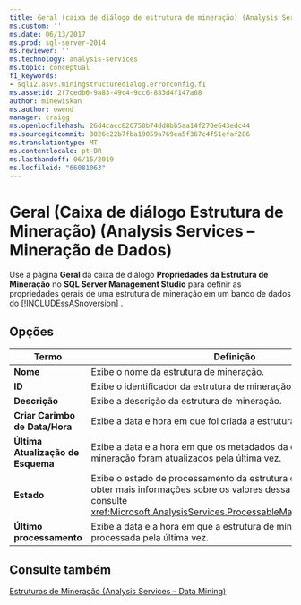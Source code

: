 ```yaml
---
title: Geral (caixa de diálogo de estrutura de mineração) (Analysis Services - mineração de dados) | Microsoft Docs
ms.custom: ''
ms.date: 06/13/2017
ms.prod: sql-server-2014
ms.reviewer: ''
ms.technology: analysis-services
ms.topic: conceptual
f1_keywords:
- sql12.asvs.miningstructuredialog.errorconfig.f1
ms.assetid: 2f7cedb6-9a83-49c4-9cc6-883d4f147a68
author: minewiskan
ms.author: owend
manager: craigg
ms.openlocfilehash: 26d4cacc826750b74dd8bb5aa14f270e643edc44
ms.sourcegitcommit: 3026c22b7fba19059a769ea5f367c4f51efaf286
ms.translationtype: MT
ms.contentlocale: pt-BR
ms.lasthandoff: 06/15/2019
ms.locfileid: "66081063"
---
```

# <a name="general-mining-structure-dialog-box-analysis-services---data-mining"></a>Geral (Caixa de diálogo Estrutura de Mineração) (Analysis Services – Mineração de Dados)
  Use a página **Geral** da caixa de diálogo **Propriedades da Estrutura de Mineração** no **SQL Server Management Studio** para definir as propriedades gerais de uma estrutura de mineração em um banco de dados do [!INCLUDE[ssASnoversion](../includes/ssasnoversion-md.md)] .  
  
## <a name="options"></a>Opções  
  
|Termo|Definição|  
|----------|----------------|  
|**Nome**|Exibe o nome da estrutura de mineração.|  
|**ID**|Exibe o identificador da estrutura de mineração.|  
|**Descrição**|Exibe a descrição da estrutura de mineração.|  
|**Criar Carimbo de Data/Hora**|Exibe a data e hora em que foi criada a estrutura de mineração.|  
|**Última Atualização de Esquema**|Exibe a data e a hora em que os metadados da estrutura de mineração foram atualizados pela última vez.|  
|**Estado**|Exibe o estado de processamento da estrutura de mineração. Para obter mais informações sobre os valores dessa propriedade, consulte <xref:Microsoft.AnalysisServices.ProcessableMajorObject.State%2A>.|  
|**Último processamento**|Exibe a data e a hora em que a estrutura de mineração foi processada pela última vez.|  
  
## <a name="see-also"></a>Consulte também  
 [Estruturas de Mineração &#40;Analysis Services – Data Mining&#41;](data-mining/mining-structures-analysis-services-data-mining.md)  
  
  
